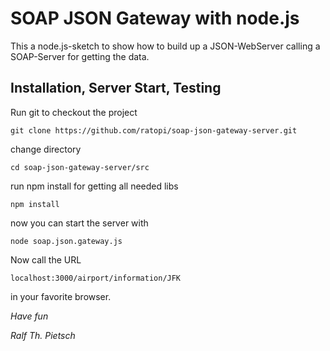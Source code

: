 # SOAP JSON Gateway with node.js

This a node.js-sketch to show how to build up a JSON-WebServer calling a SOAP-Server
for getting the data.

## Installation, Server Start, Testing

Run git to checkout the project

	git clone https://github.com/ratopi/soap-json-gateway-server.git

change directory

	cd soap-json-gateway-server/src

run npm install for getting all needed libs

	npm install

now you can start the server with

	node soap.json.gateway.js

Now call the URL

    localhost:3000/airport/information/JFK

in your favorite browser.


_Have fun_

_Ralf Th. Pietsch_
